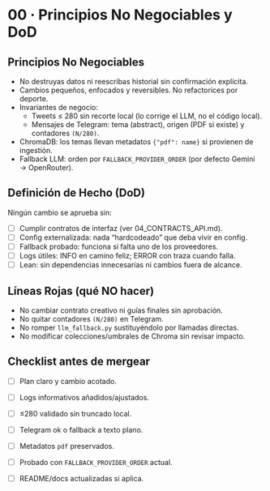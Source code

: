 # 00 · Principios No Negociables y DoD

## Principios No Negociables
- No destruyas datos ni reescribas historial sin confirmación explícita.
- Cambios pequeños, enfocados y reversibles. No refactorices por deporte.
- Invariantes de negocio:
  - Tweets ≤ 280 sin recorte local (lo corrige el LLM, no el código local).
  - Mensajes de Telegram: tema (abstract), origen (PDF si existe) y contadores `(N/280)`.
- ChromaDB: los temas llevan metadatos `{"pdf": name}` si provienen de ingestión.
- Fallback LLM: orden por `FALLBACK_PROVIDER_ORDER` (por defecto Gemini → OpenRouter).

## Definición de Hecho (DoD)
Ningún cambio se aprueba sin:
- [ ] Cumplir contratos de interfaz (ver 04_CONTRACTS_API.md).
- [ ] Config externalizada: nada “hardcodeado” que deba vivir en config.
- [ ] Fallback probado: funciona si falta uno de los proveedores.
- [ ] Logs útiles: INFO en camino feliz; ERROR con traza cuando falla.
- [ ] Lean: sin dependencias innecesarias ni cambios fuera de alcance.

## Líneas Rojas (qué NO hacer)
- No cambiar contrato creativo ni guías finales sin aprobación.
- No quitar contadores `(N/280)` en Telegram.
- No romper `llm_fallback.py` sustituyéndolo por llamadas directas.
- No modificar colecciones/umbrales de Chroma sin revisar impacto.

## Checklist antes de mergear
- [ ] Plan claro y cambio acotado.
- [ ] Logs informativos añadidos/ajustados.
- [ ] ≤280 validado sin truncado local.
- [ ] Telegram ok o fallback a texto plano.
- [ ] Metadatos `pdf` preservados.
- [ ] Probado con `FALLBACK_PROVIDER_ORDER` actual.
- [ ] README/docs actualizadas si aplica.

